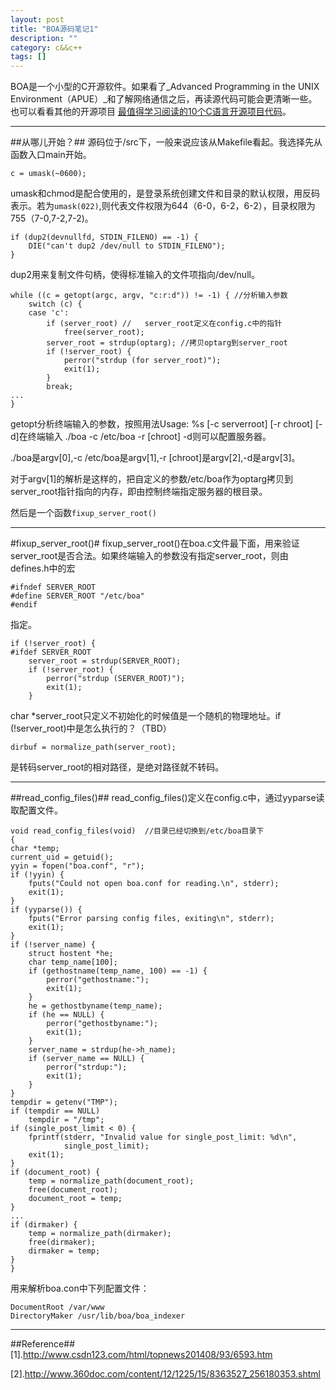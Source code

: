 ```yaml
---
layout: post
title: "BOA源码笔记1"
description: ""
category: c&&c++
tags: []
---
```


BOA是一个小型的C开源软件。如果看了_Advanced Programming in the UNIX Environment（APUE）_和了解网络通信之后，再读源代码可能会更清晰一些。也可以看看其他的开源项目 [最值得学习阅读的10个C语言开源项目代码](http://www.csdn123.com/html/topnews201408/93/6593.htm)。


-------------------------------------------------------------

##从哪儿开始？##
源码位于/src下，一般来说应该从Makefile看起。我选择先从函数入口main开始。

    c = umask(~0600); 

umask和chmod是配合使用的，是登录系统创建文件和目录的默认权限，用反码表示。若为`umask(022)`,则代表文件权限为644（6-0，6-2，6-2），目录权限为755（7-0,7-2,7-2)。

    if (dup2(devnullfd, STDIN_FILENO) == -1) { 
        DIE("can't dup2 /dev/null to STDIN_FILENO");
    }

dup2用来复制文件句柄，使得标准输入的文件项指向/dev/null。

    while ((c = getopt(argc, argv, "c:r:d")) != -1) { //分析输入参数
        switch (c) {
        case 'c': 
            if (server_root) //   server_root定义在config.c中的指针
                free(server_root);
            server_root = strdup(optarg); //拷贝optarg到server_root
            if (!server_root) {
                perror("strdup (for server_root)");
                exit(1);
            }
            break;
    ...
    }

getopt分析终端输入的参数，按照用法Usage: %s [-c serverroot] [-r chroot] [-d]在终端输入 ./boa -c /etc/boa -r [chroot] -d则可以配置服务器。

./boa是argv[0],-c /etc/boa是argv[1],-r [chroot]是argv[2],-d是argv[3]。

对于argv[1]的解析是这样的，把自定义的参数/etc/boa作为optarg拷贝到server_root指针指向的内存，即由控制终端指定服务器的根目录。

然后是一个函数`fixup_server_root()`

------------------------------------------------------------------------------------

#fixup_server_root()#
fixup_server_root()在boa.c文件最下面，用来验证server_root是否合法。如果终端输入的参数没有指定server_root，则由defines.h中的宏

    #ifndef SERVER_ROOT
    #define SERVER_ROOT "/etc/boa"
    #endif

指定。

    if (!server_root) {
    #ifdef SERVER_ROOT
        server_root = strdup(SERVER_ROOT);
        if (!server_root) {
            perror("strdup (SERVER_ROOT)");
            exit(1);
        }

char *server_root只定义不初始化的时候值是一个随机的物理地址。if (!server_root)中是怎么执行的？（TBD）

    dirbuf = normalize_path(server_root);

是转码server_root的相对路径，是绝对路径就不转码。


----------------------------------------------------------------

##read_config_files()##
read_config_files()定义在config.c中，通过yyparse读取配置文件。

    void read_config_files(void)  //目录已经切换到/etc/boa目录下
    {
    char *temp;
    current_uid = getuid();
    yyin = fopen("boa.conf", "r");
    if (!yyin) {
        fputs("Could not open boa.conf for reading.\n", stderr);
        exit(1);
    }
    if (yyparse()) {
        fputs("Error parsing config files, exiting\n", stderr);
        exit(1);
    }
    if (!server_name) {
        struct hostent *he;
        char temp_name[100];
        if (gethostname(temp_name, 100) == -1) {
            perror("gethostname:");
            exit(1);
        }
        he = gethostbyname(temp_name);
        if (he == NULL) {
            perror("gethostbyname:");
            exit(1);
        }
        server_name = strdup(he->h_name);
        if (server_name == NULL) {
            perror("strdup:");
            exit(1);
        }
    }
    tempdir = getenv("TMP");
    if (tempdir == NULL)
        tempdir = "/tmp";
    if (single_post_limit < 0) {
        fprintf(stderr, "Invalid value for single_post_limit: %d\n",
                single_post_limit);
        exit(1);
    }
    if (document_root) {
        temp = normalize_path(document_root);
        free(document_root);
        document_root = temp;
    }
    ...
    if (dirmaker) {
        temp = normalize_path(dirmaker);
        free(dirmaker);
        dirmaker = temp;
    }
    }

用来解析boa.con中下列配置文件：

    DocumentRoot /var/www
    DirectoryMaker /usr/lib/boa/boa_indexer

--------------------------------------------------------------------

##Reference##
[1].http://www.csdn123.com/html/topnews201408/93/6593.htm

[2].http://www.360doc.com/content/12/1225/15/8363527_256180353.shtml

